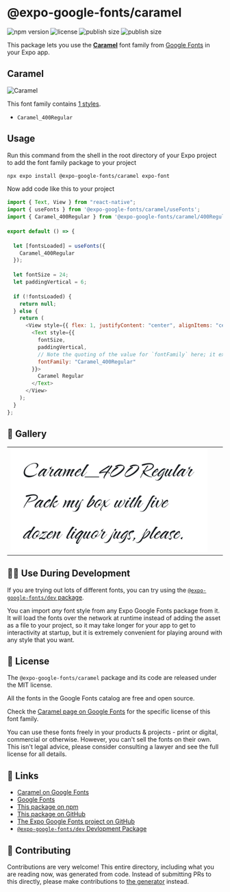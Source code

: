# @expo-google-fonts/caramel

![npm version](https://flat.badgen.net/npm/v/@expo-google-fonts/caramel)
![license](https://flat.badgen.net/github/license/expo/google-fonts)
![publish size](https://flat.badgen.net/packagephobia/install/@expo-google-fonts/caramel)
![publish size](https://flat.badgen.net/packagephobia/publish/@expo-google-fonts/caramel)

This package lets you use the [**Caramel**](https://fonts.google.com/specimen/Caramel) font family from [Google Fonts](https://fonts.google.com/) in your Expo app.

## Caramel

![Caramel](./font-family.png)

This font family contains [1 styles](#-gallery).

- `Caramel_400Regular`

## Usage

Run this command from the shell in the root directory of your Expo project to add the font family package to your project

```sh
npx expo install @expo-google-fonts/caramel expo-font
```

Now add code like this to your project

```js
import { Text, View } from "react-native";
import { useFonts } from '@expo-google-fonts/caramel/useFonts';
import { Caramel_400Regular } from '@expo-google-fonts/caramel/400Regular';

export default () => {

  let [fontsLoaded] = useFonts({
    Caramel_400Regular
  });

  let fontSize = 24;
  let paddingVertical = 6;

  if (!fontsLoaded) {
    return null;
  } else {
    return (
      <View style={{ flex: 1, justifyContent: "center", alignItems: "center" }}>
        <Text style={{
          fontSize,
          paddingVertical,
          // Note the quoting of the value for `fontFamily` here; it expects a string!
          fontFamily: "Caramel_400Regular"
        }}>
          Caramel Regular
        </Text>
      </View>
    );
  }
};
```

## 🔡 Gallery


||||
|-|-|-|
|![Caramel_400Regular](./400Regular/Caramel_400Regular.ttf.png)||||


## 👩‍💻 Use During Development

If you are trying out lots of different fonts, you can try using the [`@expo-google-fonts/dev` package](https://github.com/expo/google-fonts/tree/master/font-packages/dev#readme).

You can import _any_ font style from any Expo Google Fonts package from it. It will load the fonts over the network at runtime instead of adding the asset as a file to your project, so it may take longer for your app to get to interactivity at startup, but it is extremely convenient for playing around with any style that you want.


## 📖 License

The `@expo-google-fonts/caramel` package and its code are released under the MIT license.

All the fonts in the Google Fonts catalog are free and open source.

Check the [Caramel page on Google Fonts](https://fonts.google.com/specimen/Caramel) for the specific license of this font family.

You can use these fonts freely in your products & projects - print or digital, commercial or otherwise. However, you can't sell the fonts on their own. This isn't legal advice, please consider consulting a lawyer and see the full license for all details.

## 🔗 Links

- [Caramel on Google Fonts](https://fonts.google.com/specimen/Caramel)
- [Google Fonts](https://fonts.google.com/)
- [This package on npm](https://www.npmjs.com/package/@expo-google-fonts/caramel)
- [This package on GitHub](https://github.com/expo/google-fonts/tree/master/font-packages/caramel)
- [The Expo Google Fonts project on GitHub](https://github.com/expo/google-fonts)
- [`@expo-google-fonts/dev` Devlopment Package](https://github.com/expo/google-fonts/tree/master/font-packages/dev)

## 🤝 Contributing

Contributions are very welcome! This entire directory, including what you are reading now, was generated from code. Instead of submitting PRs to this directly, please make contributions to [the generator](https://github.com/expo/google-fonts/tree/master/packages/generator) instead.
